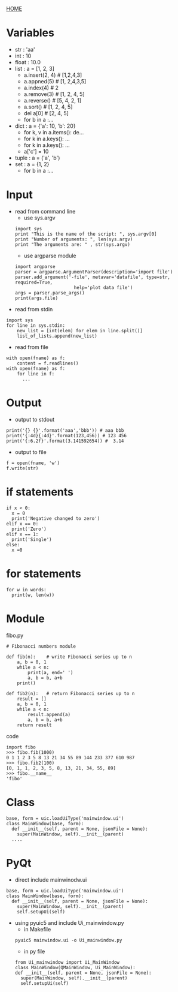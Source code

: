 [HOME](README.md)

# Variables
* str : 'aa'
* int : 10
* float : 10.0
* list : a = [1, 2, 3]
  * a.insert(2, 4) # [1,2,4,3]
  * a.appned(5) # [1, 2,4,3,5]
  * a.index(4) # 2
  * a.remove(3) # [1, 2, 4, 5]
  * a.reverse() # [5, 4, 2, 1]
  * a.sort() # [1, 2, 4, 5]
  * del a[0] # [2, 4, 5]
  * for b in a :...
* dict : a = {'a': 10, 'b': 20}
  * for k, v in a.items(): de...
  * for k in a.keys(): ...
  * for k in a.keys(): ...
  * a['c'] = 10
* tuple : a = ('a', 'b')
* set : a = {1, 2}
  * for b in a :...

# Input
* read from command line
  * use sys.argv
  ```
  import sys
  print "This is the name of the script: ", sys.argv[0]
  print "Number of arguments: ", len(sys.argv)
  print "The arguments are: " , str(sys.argv)
  ```
  * use argparse module
  ```
  import argparse
  parser = argparse.ArgumentParser(description='import file')
  parser.add_argument('-file', metavar='datafile', type=str, required=True,
                        help='plot data file')
  args = parser.parse_args()
  print(args.file)
  ```
* read from stdin
```
import sys
for line in sys.stdin:
    new_list = [int(elem) for elem in line.split()]
    list_of_lists.append(new_list)
```
* read from file
```
with open(fname) as f:
    content = f.readlines()
with open(fname) as f:
    for line in f:
	  ...
```

# Output
* output to stdout
```
print('{} {}'.format('aaa','bbb')) # aaa bbb
print('{:4d}{:4d}'.format(123,456)) # 123 456
print('{:6.2f}'.format(3.141592654)) #  3.14
```
* output to file
```
f = open(fname, 'w')
f.write(str)
```

# if statements
```
if x < 0:
  x = 0
  print('Negative changed to zero')
elif x == 0:
  print('Zero')
elif x == 1:
  print('Single')
else:
  x =0
```

# for statements 
```
for w in words:
  print(w, len(w))
```

# Module
fibo.py
```
# Fibonacci numbers module

def fib(n):    # write Fibonacci series up to n
    a, b = 0, 1
    while a < n:
        print(a, end=' ')
        a, b = b, a+b
    print()

def fib2(n):   # return Fibonacci series up to n
    result = []
    a, b = 0, 1
    while a < n:
        result.append(a)
        a, b = b, a+b
    return result
```
code
```
import fibo
>>> fibo.fib(1000)
0 1 1 2 3 5 8 13 21 34 55 89 144 233 377 610 987
>>> fibo.fib2(100)
[0, 1, 1, 2, 3, 5, 8, 13, 21, 34, 55, 89]
>>> fibo.__name__
'fibo'
```

# Class
```
base, form = uic.loadUiType('mainwindow.ui')
class MainWindow(base, form):
  def __init__(self, parent = None, jsonFile = None):
    super(MainWindow, self).__init__(parent)
  ....
```

# PyQt 
* direct include mainwinodw.ui
```
base, form = uic.loadUiType('mainwindow.ui')
class MainWindow(base, form):
  def __init__(self, parent = None, jsonFile = None):
    super(MainWindow, self).__init__(parent)
	self.setupUi(self)
```
* using pyuic5 and include Ui_mainwindow.py
  * in Makefile
  ```
  pyuic5 mainwindow.ui -o Ui_mainwindow.py
  ```
  * in py file
  ```
  from Ui_mainwindow import Ui_MainWindow
  class MainWindow(QMainWindow, Ui_MainWindow):
  def __init__(self, parent = None, jsonFile = None):
    super(MainWindow, self).__init__(parent)
    self.setupUi(self)
  ```
